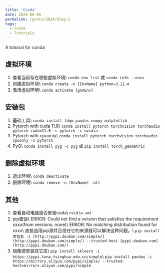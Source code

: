 ```yaml
---
title: 'Conda'
date: 2024-06-05
permalink: /posts/2024/blog-2
tags:
  - Conda
  - Tutorials
---
```


A tutorial for conda


虚拟环境
------
1. 查看当前存在哪些虚拟环境\\
  ```conda env list``` 或 `conda info --envs`
2. 创建虚拟环境\\
  ```conda create -n [EnvName] python=3.11.4```
3. 激活虚拟环境\\
  ```conda activate [gnnEnv]```

安装包
------
1. 基础工具\\
  ```conda install tdqm pandas numpy matplotlib```
2. Pytorch with cuda 11.8\\
  ```conda install pytorch torchvision torchaudio pytorch-cuda=11.8 -c pytorch -c nvidia```
3. Pytorch with cpuonly\\
  ```conda install pytorch torchvision torchaudio cpuonly -c pytorch```
4. PyG\\
  ```conda install pyg -c pyg``` 或 ```pip install torch_geometric```

删除虚拟环境
------
1. 退出环境\\
  ```conda deactivate```
2. 删除环境\\
  ```conda remove -n [EnvName] -all```

其他
------
1. 查看自动电脑是否安装cuda\\
  ```nvidia-smi```
2. pip错误\\
  ERROR: Could not find a version that satisfies the requirement xxxx(from versions: none)\\
  ERROR: No matching distribution found for xxxx\\
  直接选用pip源并且信任它的来源就可以解决这种问题。\\
  ```pip install 库包名 -i [http://pypi.douban.com/simple/](http://pypi.douban.com/simple/) --trusted-host [pypi.douban.com](http://pypi.douban.com/)```
3. 镜像源安装其它库\\
  ```pip install sklearn -i https://pypi.tuna.tsinghua.edu.cn/simple```\\
  ```pip install pandas -i https://mirrors.aliyun.com/pypi/simple/ --trusted-host=mirrors.aliyun.com/pypi/simple```
